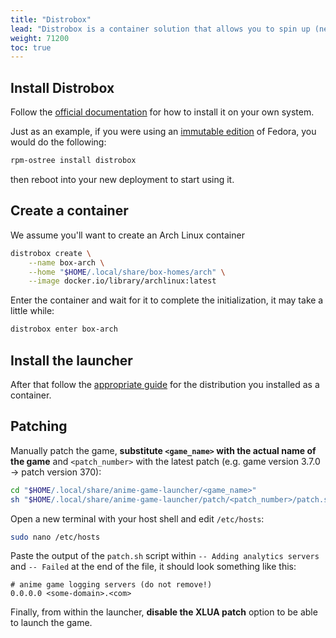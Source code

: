 ```yaml
---
title: "Distrobox"
lead: "Distrobox is a container solution that allows you to spin up (nearly) any distribution on top of your own via Podman or Docker"
weight: 71200
toc: true
---
```


## Install Distrobox

Follow the [official documentation](https://github.com/89luca89/distrobox/blob/main/docs/README.md#installation) for how to install it on your own system.

Just as an example, if you were using an [immutable edition](https://www.fedoraproject.org/silverblue/) of Fedora, you would do the following:
```sh
rpm-ostree install distrobox
```
then reboot into your new deployment to start using it.

## Create a container

We assume you'll want to create an Arch Linux container
```sh
distrobox create \
	--name box-arch \
	--home "$HOME/.local/share/box-homes/arch" \
	--image docker.io/library/archlinux:latest
```

Enter the container and wait for it to complete the initialization, it may take a little while:
```sh
distrobox enter box-arch
```

## Install the launcher

After that follow the [appropriate guide](../../distro-specific/) for the distribution you installed as a container. 

## Patching

Manually patch the game, **substitute `<game_name>` with the actual name of the game** and `<patch_number>` with the latest patch (e.g. game version 3.7.0 -> patch version 370):
```sh
cd "$HOME/.local/share/anime-game-launcher/<game_name>"
sh "$HOME/.local/share/anime-game-launcher/patch/<patch_number>/patch.sh"
```
Open a new terminal with your host shell and edit `/etc/hosts`:
```sh
sudo nano /etc/hosts
```

Paste the output of the `patch.sh` script within `-- Adding analytics servers` and `-- Failed` at the end of the file, it should look something like this:
```
# anime game logging servers (do not remove!)
0.0.0.0 <some-domain>.<com>
```
Finally, from within the launcher, **disable the XLUA patch** option to be able to launch the game.